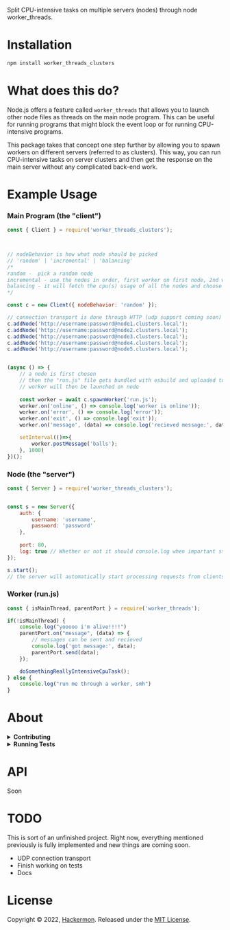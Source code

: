 Split CPU-intensive tasks on multiple servers (nodes) through node worker_threads.

# Installation
```bash
npm install worker_threads_clusters
```

# What does this do?
Node.js offers a feature called ``worker_threads`` that allows you to launch other node files as threads on the main node program. This can be useful for running programs that might block the event loop or for running CPU-intensive programs.

This package takes that concept one step further by allowing you to spawn workers on different servers (referred to as clusters). This way, you can run CPU-intensive tasks on server clusters and then get the response on the main server without any complicated back-end work.



# Example Usage


### Main Program (the "client")
```js
const { Client } = require('worker_threads_clusters');



// nodeBehavior is how what node should be picked
// 'random' | 'incremental' | 'balancing'
/*
random -  pick a random node
incremental - use the nodes in order, first worker on first node, 2nd worker on 2nd node, etc and it keeps resetting back to first worker and continues the cycle
balancing - it will fetch the cpu(s) usage of all the nodes and choose the best one to spawn the worker based on the usage percentage 
*/

const c = new Client({ nodeBehavior: 'random' });

// connection transport is done through HTTP (udp support coming soon)
c.addNode('http://username:password@node1.clusters.local');
c.addNode('http://username:password@node2.clusters.local');
c.addNode('http://username:password@node3.clusters.local');
c.addNode('http://username:password@node4.clusters.local');
c.addNode('http://username:password@node5.clusters.local');


(async () => {
	// a node is first chosen
	// then the "run.js" file gets bundled with esbuild and uploaded to the node
	// worker will then be launched on node
	
	const worker = await c.spawnWorker('run.js');
	worker.on('online', () => console.log('worker is online'));
	worker.on('error', () => console.log('error'));
	worker.on('exit', () => console.log('exit'));
	worker.on('message', (data) => console.log('recieved message:', data));

	setInterval(()=>{
		worker.postMessage('balls');
	}, 1000)
})();
```


### Node (the "server")
```js
const { Server } = require('worker_threads_clusters');


const s = new Server({
	auth: { 
	    username: 'username',
	    password: 'password' 
    },
    
	port: 80,
	log: true // Whether or not it should console.log when important stufff happens (default = true)
});

s.start();
// the server will automatically start processing requests from clients
```

### Worker (run.js)
```js
const { isMainThread, parentPort } = require('worker_threads');

if(!isMainThread) {
	console.log("yooooo i'm alive!!!!")
	parentPort.on("message", (data) => {
		// messages can be sent and recieved
		console.log('got message:', data);
		parentPort.send(data);
	});

	doSomethingReallyIntensiveCpuTask();
} else {
	console.log("run me through a worker, smh")
}

```

# About
<details>
<summary><strong>Contributing</strong></summary>

Pull requests and stars are always welcome. For bugs and feature requests, [please create an issue](../../issues/new).

</details>

<details>


<summary><strong>Running Tests</strong></summary>

Running and reviewing unit tests is a great way to get familiarized with a library and its API. You can install dependencies and run tests with the following command:

```sh
$ npm install && npm test
```

</details>



# API
Soon

# TODO
This is sort of an unfinished project. Right now, everything mentioned previously is fully implemented and new things are coming soon.

- UDP connection transport
- Finish working on tests
- Docs

# License

Copyright © 2022, [Hackermon](https://github.com/hackermondev).
Released under the [MIT License](LICENSE).